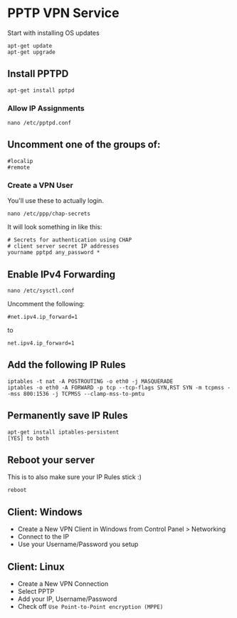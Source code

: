 # PPTP VPN Service
Start with installing OS updates

    apt-get update
    apt-get upgrade

## Install PPTPD

    apt-get install pptpd

### Allow IP Assignments

    nano /etc/pptpd.conf

## Uncomment one of the groups of:

    #localip
    #remote

### Create a VPN User
You'll use these to actually login.

    nano /etc/ppp/chap-secrets

It will look something in like this:

    # Secrets for authentication using CHAP
    # client server secret IP addresses
    yourname pptpd any_password *

## Enable IPv4 Forwarding

    nano /etc/sysctl.conf

Uncomment the following:

    #net.ipv4.ip_forward=1

to

    net.ipv4.ip_forward=1

## Add the following IP Rules

    iptables -t nat -A POSTROUTING -o eth0 -j MASQUERADE
    iptables -o eth0 -A FORWARD -p tcp --tcp-flags SYN,RST SYN -m tcpmss --mss 800:1536 -j TCPMSS --clamp-mss-to-pmtu

## Permanently save IP Rules

    apt-get install iptables-persistent
    [YES] to both

## Reboot your server
This is to also make sure your IP Rules stick :)

    reboot

## Client: Windows
- Create a New VPN Client in Windows from Control Panel > Networking
- Connect to the IP
- Use your Username/Password you setup

## Client: Linux 
- Create a New VPN Connection
- Select PPTP
- Add your IP, Username/Password
- Check off `Use Point-to-Point encryption (MPPE)`
